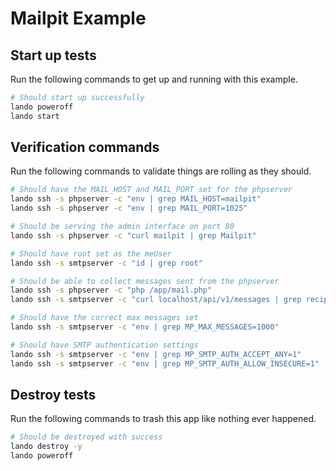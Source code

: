 Mailpit Example
===============


Start up tests
--------------

Run the following commands to get up and running with this example.

```bash
# Should start up successfully
lando poweroff
lando start
```

Verification commands
---------------------

Run the following commands to validate things are rolling as they should.

```bash
# Should have the MAIL_HOST and MAIL_PORT set for the phpserver
lando ssh -s phpserver -c "env | grep MAIL_HOST=mailpit"
lando ssh -s phpserver -c "env | grep MAIL_PORT=1025"

# Should be serving the admin interface on port 80
lando ssh -s phpserver -c "curl mailpit | grep Mailpit"

# Should have root set as the meUser
lando ssh -s smtpserver -c "id | grep root"

# Should be able to collect messages sent from the phpserver
lando ssh -s phpserver -c "php /app/mail.php"
lando ssh -s smtpserver -c "curl localhost/api/v1/messages | grep recipient@example.com"

# Should have the correct max messages set
lando ssh -s smtpserver -c "env | grep MP_MAX_MESSAGES=1000"

# Should have SMTP authentication settings
lando ssh -s smtpserver -c "env | grep MP_SMTP_AUTH_ACCEPT_ANY=1"
lando ssh -s smtpserver -c "env | grep MP_SMTP_AUTH_ALLOW_INSECURE=1"
```

Destroy tests
-------------

Run the following commands to trash this app like nothing ever happened.

```bash
# Should be destroyed with success
lando destroy -y
lando poweroff
```
